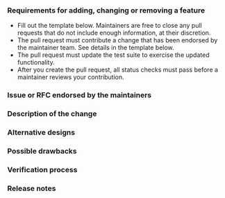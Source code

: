 ### Requirements for adding, changing or removing a feature

- Fill out the template below. Maintainers are free to close any pull requests that do not include enough information, at their discretion.
- The pull request must contribute a change that has been endorsed by the maintainer team. See details in the template below.
- The pull request must update the test suite to exercise the updated functionality.
- After you create the pull request, all status checks must pass before a maintainer reviews your contribution.

### Issue or RFC endorsed by the maintainers

<!--

Link to the issue or RFC to which your change relates. This link must be one of the following:

- An open issue with the `help-wanted` label
- An open issue with the `triaged` label
- An RFC with "accepted" status

To contribute an enhancement that isn't covered by one of the items above, please follow our guide for suggesting an enhancement:

https://github.com/simonwhatley/govuk-design-system-snippets-atom-package/blob/master/CONTRIBUTING.md#suggesting-enhancements

To contribute other changes, you must use a different template. You can see all templates at:

https://github.com/simonwhatley/govuk-design-system-snippets-atom-package/tree/master/.github/PULL_REQUEST_TEMPLATE.

-->

### Description of the change

<!--

We must be able to understand the design of your change from this description. The pull request may be closed at the maintainers' discretion if we can't get a good idea of what the code does from the description provided. Keep in mind that the maintainer reviewing this PR may not be familiar with or have worked with the code here recently, so please walk us through the concepts.

-->

### Alternative designs

<!-- Explain what other alternates you considered and why the proposed version was selected -->

### Possible drawbacks

<!-- What are the possible side-effects or negative impacts of the code change? -->

### Verification process

<!--

What process did you follow to verify that your change has the desired effects?

- How did you verify that all new functionality works as expected?
- How did you verify that all changed functionality works as expected?
- How did you verify that the change has not introduced any regressions?

Describe the actions you performed (including buttons you clicked, text you typed, commands you ran, etcetera), and describe the results you observed.

-->

### Release notes

<!--

Please describe the changes in a single line that explains this improvement in terms that a user can understand. This text forms part of the release notes.

If this change is not user-facing or notable enough to for release notes, you may use the strings "Not applicable" or "N/A" here.

Examples:

- The GitHub package now allows you to add co-authors to commits.
- Fixed an issue where multiple cursors did not work in a file with a single line.
- Increased the performance of searching and replacing across a whole project.

-->
